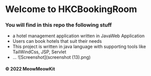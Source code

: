 # Welcome to HKCBookingRoom

### You will find in this repo the following stuff

-  a hotel management application written in JavaWeb Application
-  Users can book hotels that suit their needs
-  This project is written in java language with supporting tools like TailWindCss, JSP, Servlet
-  ...
![Screenshot](screenshot (13).png)
#### © 2022 MeowMeowKit
